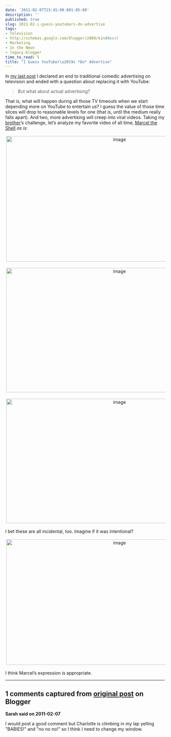 ```yaml
---
date: '2011-02-07T23:45:00.001-05:00'
description: ''
published: true
slug: 2011-02-i-guess-youtubers-do-advertise
tags:
- Television
- http://schemas.google.com/blogger/2008/kind#post
- Marketing
- In the News
- legacy-blogger
time_to_read: 5
title: "I Guess YouTuber\u2019s *Do* Advertise"
---
```


<p>In <a href="../2011/2011-02-end-of-super-bowl-style-advertising.html" target="_blank">my last post</a> I declared an end to traditional comedic advertising on television and ended with a question about replacing it with YouTube:</p>
<blockquote> 
<p>But what about actual advertising?</p>
</blockquote>
<p>That is, what will happen during all those TV timeouts when we start depending more on YouTube to entertain us? I guess the value of those time slices will drop to reasonable levels for one (that is, until the medium really falls apart). And two, more advertising will creep into viral videos. Taking my <a href="http://stuffmystudentsdraw.blogspot.com/" target="_blank">brother</a>’s challenge, let’s analyze my favorite video of all time, <a href="http://www.youtube.com/watch?v=VF9-sEbqDvU" target="_blank">Marcel the Shell</a> <em>as is</em>:</p>  <p align="center"><img alt="image" height="396" src="http://lh5.ggpht.com/_IKD9WtY5kxU/TVDKZuf-MsI/AAAAAAAABas/lNkedgN0dZE/image%5B4%5D.png" style="margin: 3px; display: inline;" title="image" width="700" /></p>    <p align="center"><img alt="image" height="393" src="http://lh4.ggpht.com/_IKD9WtY5kxU/TVDKa0SsMbI/AAAAAAAABaw/Jnp0L204qH0/image%5B12%5D.png" style="margin: 3px; display: inline;" title="image" width="700" /></p>  <p align="center"><img alt="image" height="393" src="http://lh5.ggpht.com/_IKD9WtY5kxU/TVDKcS07WgI/AAAAAAAABa0/aSIMeqJ7lC8/image%5B16%5D.png" style="margin: 3px; display: inline;" title="image" width="700" /></p>    
<p>I bet these are all incidental, too. Imagine if it was intentional?</p>  <p align="center"><img alt="image" height="396" src="http://lh4.ggpht.com/_IKD9WtY5kxU/TVDKeA6_vqI/AAAAAAAABa4/9ArfSketwEE/image%5B20%5D.png" style="margin: 3px; display: inline;" title="image" width="700" /></p>
<p>I think Marcel’s expression is appropriate.</p>

---

## 1 comments captured from [original post](https://blog.wassupy.com/2011/02/i-guess-youtubers-do-advertise.html) on Blogger

**Sarah said on 2011-02-07**

I would post a good comment but Charlotte is climbing in my lap yelling &quot;BABIES!&quot; and &quot;no no no!&quot; so I think I need to change my window.

